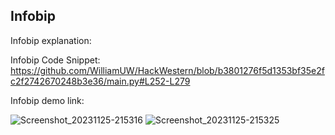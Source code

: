 ## Infobip

Infobip explanation:

Infobip Code Snippet:
https://github.com/WilliamUW/HackWestern/blob/b3801276f5d1353bf35e2fc2f2742670248b3e36/main.py#L252-L279

Infobip demo link:

![Screenshot_20231125-215316](https://github.com/WilliamUW/HackWestern/assets/58105903/dc788cfa-bb15-474c-b7e4-9b994fa2c87f)
![Screenshot_20231125-215325](https://github.com/WilliamUW/HackWestern/assets/58105903/ad75d536-0771-4477-82cd-5d1be4e52942)
